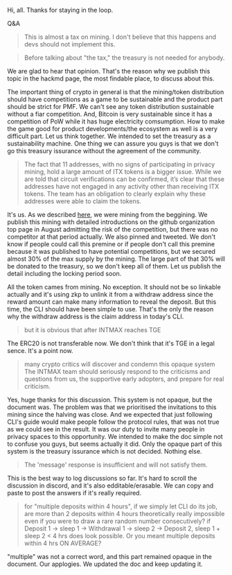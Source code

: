 Hi, all. Thanks for staying in the loop.

Q&A

>This is almost a tax on mining. I don't believe that this happens and devs should not implement this.

>Before talking about "the tax," the treasury is not needed for anybody.

We are glad to hear that opinion. That's the reason why we publish this topic in the hackmd page, the most findable place, to discuss about this. 

The important thing of crypto in general is that the mining/token distribution should have competitions as a game to be sustainable and the product part should be strict for PMF.
We can't see any token distribution sustainable without a fiar competition. And, Bitcoin is very sustainable since it has a competition of PoW while it has huge electricity comsumption.
How to make the game good for product developments/the ecosystem as well is a very difficult part. Let us think together. We intended to set the treasury as a sustainability machine.
One thing we can assure you guys is that we don't go this treasury issurance without the agreement of the community.

>The fact that 11 addresses, with no signs of participating in privacy mining, hold a large amount of ITX tokens is a bigger issue. While we are told that circuit verifications can be confirmed, it’s clear that these addresses have not engaged in any activity other than receiving ITX tokens. The team has an obligation to clearly explain why these addresses were able to claim the tokens.

It's us. As we described [here](https://hackmd.io/zNLtkMXXSCernbkTf1BTrQ?view#The-history-of-this-mining), we were mining from the beggining.
We publish this mining with detailed introductions on the github organization top page in August admitting the risk of the competition, but there was no competitor at that period actually. We also pinned and tweeted.
We don't know if people could call this premine or if people don't call this premine because it was published to have potential competitions, but we secured almost 30% of the max supply by the mining.
The large part of that 30% will be donated to the treasury, so we don't keep all of them. Let us publish the detail including the locking period soon.

All the token cames from mining. No exception. It should not be so linkable actually and it's using zkp to unlink it from a withdraw address since the reward amount can make many information to reveal the deposit.
But this time, the CLI should have been simple to use. That's the only the reason why the withdraw address is the claim address in today's CLI.

>but it is obvious that after INTMAX reaches TGE

The ERC20 is not transferable now. We don't think that it's TGE in a legal sence. It's a point now.

>many crypto critics will discover and condemn this opaque system
>The INTMAX team should seriously respond to the criticisms and questions from us, the supportive early adopters, and prepare for real criticism. 

Yes, huge thanks for this discussion. This system is not opaque, but the document was. The problem was that we prioritised the invitations to this mining 
since the halving was close. And we expected that just following CLI's guide would make people follow the protocol rules, that was not true as we could see in the result. It was our duty to invite many people in privacy spaces to this opportunity. We intended to make the doc simple not to confuse you guys, but seems actually it did.
Only the opaque part of this system is the treasury issurance which is not decided. Nothing else.

>The 'message' response is insufficient and will not satisfy them.

This is the best way to log discussions so far. It's hard to scroll the discussion in discord, and it's also edditable/erasable.
We can copy and paste to post the answers if it's really required.

>for "multiple deposits within 4 hours", if we simply let CLI do its job, are more than 2 deposits within 4 hours theoretically really impossible even if you were to draw a rare random number consecutively? if Deposit 1 -> sleep 1 -> Withdrawal 1 -> sleep 2 -> Deposit 2, sleep 1 + sleep 2 < 4 hrs does look possible. Or you meant multiple deposits within 4 hrs ON AVERAGE?

"multiple" was not a correct word, and this part remained opaque in the document. Our applogies. We updated the doc and keep updating it.
 
